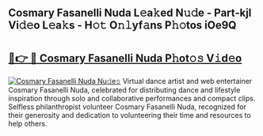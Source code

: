 ## Cosmary Fasanelli Nuda L𝚎a𝚔ed N𝚞𝚍e - Part-kjI Vi𝚍𝚎o L𝚎a𝚔s - H𝚘𝚝 O𝚗𝚕yf𝚊ns P𝚑𝚘tos iOe9Q

# <h2><a href="http://kfdunr.oniu.top/?m=Cosmary+Fasanelli+Nuda">🔗👉 🔴 Cosmary Fasanelli Nuda P𝚑ot𝚘𝚜 V𝚒d𝚎o</a></h2>

[![Cosmary Fasanelli Nuda Nu𝚍e𝚜](https://i.imgur.com/0qMVB7G.gif)](http://kfdunr.oniu.top/?m=Cosmary+Fasanelli+Nuda)
Virtual dance artist and web entertainer Cosmary Fasanelli Nuda, celebrated for distributing dance and lifestyle inspiration through solo and collaborative performances and compact clips. Selfless philanthropist volunteer Cosmary Fasanelli Nuda, recognized for their generosity and dedication to volunteering their time and resources to help others.  
